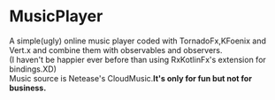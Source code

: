 # MusicPlayer   
A simple(ugly) online music player coded with TornadoFx,KFoenix and Vert.x and combine them with observables and observers.    
(I haven't be happier ever before than using RxKotlinFx's extension for bindings.XD)    
Music source is Netease's CloudMusic.**It's only for fun but not for business.**   
